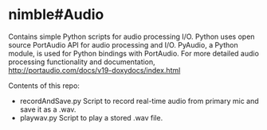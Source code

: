 nimble#Audio
===========


Contains simple Python scripts for audio processing I/O. Python uses open source PortAudio API for audio processing and I/O. PyAudio, a Python module, is used for Python bindings with PortAudio. 
For more detailed audio processing functionality and documentation, http://portaudio.com/docs/v19-doxydocs/index.html

Contents of this repo:
- recordAndSave.py  Script to record real-time audio from primary mic and save it as a .wav.
- playwav.py  Script to play a stored .wav file.
